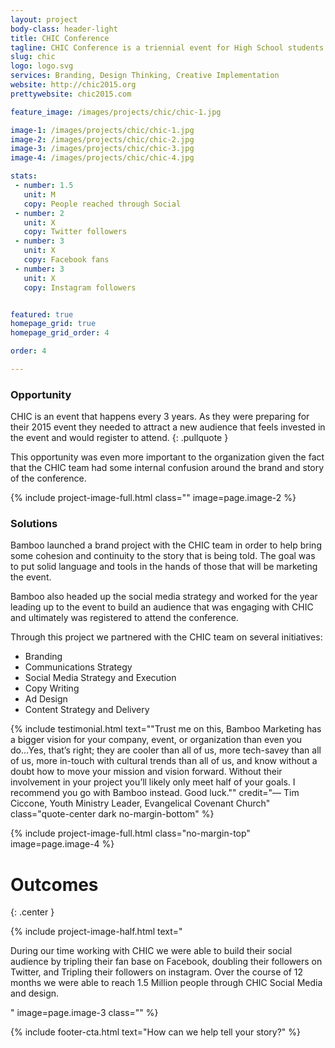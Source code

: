 ```yaml
---
layout: project
body-class: header-light
title: CHIC Conference
tagline: CHIC Conference is a triennial event for High School students hosted by the Evangelical Covenant Church.
slug: chic
logo: logo.svg
services: Branding, Design Thinking, Creative Implementation
website: http://chic2015.org
prettywebsite: chic2015.com

feature_image: /images/projects/chic/chic-1.jpg

image-1: /images/projects/chic/chic-1.jpg
image-2: /images/projects/chic/chic-2.jpg
image-3: /images/projects/chic/chic-3.jpg
image-4: /images/projects/chic/chic-4.jpg

stats:
 - number: 1.5
   unit: M
   copy: People reached through Social
 - number: 2
   unit: X
   copy: Twitter followers
 - number: 3
   unit: X
   copy: Facebook fans
 - number: 3
   unit: X
   copy: Instagram followers


featured: true
homepage_grid: true
homepage_grid_order: 4

order: 4

---
```


### Opportunity
CHIC is an event that happens every 3 years. As they were preparing for their 2015 event they needed to attract a new audience that feels invested in the event and would register to attend.
{: .pullquote }

This opportunity was even more important to the organization given the fact that the CHIC team had some internal confusion around the brand and story of the conference.

{% include project-image-full.html class="" image=page.image-2 %}

### Solutions
Bamboo launched a brand project with the CHIC team in order to help bring some cohesion and continuity to the story that is being told. The goal was to put solid language and tools in the hands of those that will be marketing the event. 

Bamboo also headed up the social media strategy and worked for the year leading up to the event to build an audience that was engaging with CHIC and ultimately was registered to attend the conference. 

Through this project we partnered with the CHIC team on several initiatives:

- Branding
- Communications Strategy
- Social Media Strategy and Execution
- Copy Writing
- Ad Design
- Content Strategy and Delivery

{% include testimonial.html text="\"Trust me on this, Bamboo Marketing has a bigger vision for your company, event, or organization than even you do...Yes, that’s right; they are cooler than all of us, more tech-savey than all of us, more in-touch with cultural trends than all of us, and know without a doubt how to move your mission and vision forward.  Without their involvement in your project you’ll likely only meet half of your goals.  I recommend you go with Bamboo instead.  Good luck.\"" credit="— Tim Ciccone, Youth Ministry Leader, Evangelical Covenant Church" class="quote-center dark no-margin-bottom" %}

{% include project-image-full.html class="no-margin-top" image=page.image-4 %}

# Outcomes
{: .center }

{% include project-image-half.html text="<p>During our time working with CHIC we were able to build their social audience by tripling their fan base on Facebook, doubling their followers on Twitter, and Tripling their followers on instagram. Over the course of 12 months we were able to reach 1.5 Million people through CHIC Social Media and design.</p>" image=page.image-3 class="" %}

{% include footer-cta.html text="How can we help tell your story?" %}



